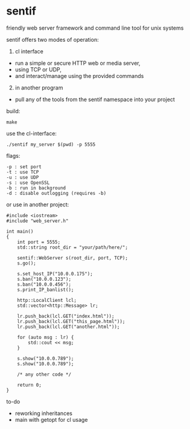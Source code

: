 # sentif
friendly web server framework and command line tool for unix systems 

sentif offers two modes of operation:
1. cl interface
- run a simple or secure HTTP web or media server,
- using TCP or UDP,
- and interact/manage using the provided commands
2. in another program
- pull any of the tools from the sentif namespace into your project

build:
```
make
```

use the cl-interface:
```
./sentif my_server $(pwd) -p 5555
```
flags:
```
-p : set port
-t : use TCP
-u : use UDP
-s : use OpenSSL
-b : run in background
-d : disable outlogging (requires -b)
```

or use in another project:
```
#include <iostream>
#include "web_server.h"

int main()
{
    int port = 5555;
    std::string root_dir = "your/path/here/";

    sentif::WebServer s(root_dir, port, TCP);
    s.go();

    s.set_host_IP("10.0.0.175");
    s.ban("10.0.0.123");
    s.ban("10.0.0.456");
    s.print_IP_banlist();

    http::LocalClient lcl;
    std::vector<http::Message> lr;

    lr.push_back(lcl.GET("index.html"));
    lr.push_back(lcl.GET("this_page.html"));
    lr.push_back(lcl.GET("another.html"));

    for (auto msg : lr) {
        std::cout << msg;
    }

    s.show("10.0.0.789");
    s.show("10.0.0.789");

    /* any other code */

    return 0;
}
```


to-do
- reworking inheritances
- main with getopt for cl usage